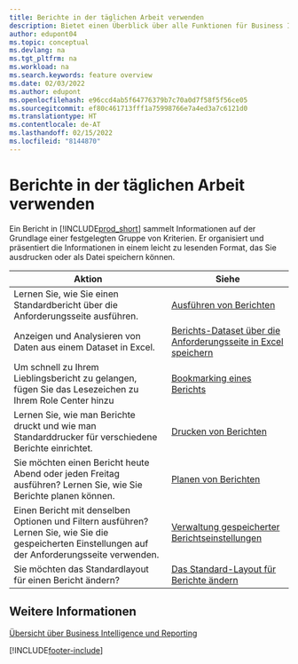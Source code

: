 ```yaml
---
title: Berichte in der täglichen Arbeit verwenden
description: Bietet einen Überblick über alle Funktionen für Business Intelligence und Reporting, die in Business Central unterstützt werden.
author: edupont04
ms.topic: conceptual
ms.devlang: na
ms.tgt_pltfrm: na
ms.workload: na
ms.search.keywords: feature overview
ms.date: 02/03/2022
ms.author: edupont
ms.openlocfilehash: e96ccd4ab5f64776379b7c70a0d7f58f5f56ce05
ms.sourcegitcommit: ef80c461713fff1a75998766e7a4ed3a7c6121d0
ms.translationtype: HT
ms.contentlocale: de-AT
ms.lasthandoff: 02/15/2022
ms.locfileid: "8144870"
---
```

# <a name="use-reports-in-daily-work"></a>Berichte in der täglichen Arbeit verwenden

Ein Bericht in [!INCLUDE[prod_short](includes/prod_short.md)] sammelt Informationen auf der Grundlage einer festgelegten Gruppe von Kriterien. Er organisiert und präsentiert die Informationen in einem leicht zu lesenden Format, das Sie ausdrucken oder als Datei speichern können.  

| Aktion | Siehe |
| --- | --- |
| Lernen Sie, wie Sie einen Standardbericht über die Anforderungsseite ausführen. | [Ausführen von Berichten](ui-work-report.md) |
| Anzeigen und Analysieren von Daten aus einem Dataset in Excel. | [Berichts-Dataset über die Anforderungsseite in Excel speichern](/dynamics365-release-plan/2021wave1/smb/dynamics365-business-central/save-report-dataset-excel-request-page) |
| Um schnell zu Ihrem Lieblingsbericht zu gelangen, fügen Sie das Lesezeichen zu Ihrem Role Center hinzu | [Bookmarking eines Berichts](ui-bookmarks.md) |
| Lernen Sie, wie man Berichte druckt und wie man Standarddrucker für verschiedene Berichte einrichtet. | [Drucken von Berichten](ui-specify-printer-selection-reports.md#default) |
| Sie möchten einen Bericht heute Abend oder jeden Freitag ausführen? Lernen Sie, wie Sie Berichte planen können. | [Planen von Berichten](ui-work-report.md#ScheduleReport) |
| Einen Bericht mit denselben Optionen und Filtern ausführen? Lernen Sie, wie Sie die gespeicherten Einstellungen auf der Anforderungsseite verwenden. | [Verwaltung gespeicherter Berichtseinstellungen](reports-saving-reusing-settings.md)|
| Sie möchten das Standardlayout für einen Bericht ändern? | [Das Standard-Layout für Berichte ändern](ui-how-change-layout-currently-used-report.md) |

## <a name="see-also"></a>Weitere Informationen

[Übersicht über Business Intelligence und Reporting](ui-work-report.md)


[!INCLUDE[footer-include](includes/footer-banner.md)]